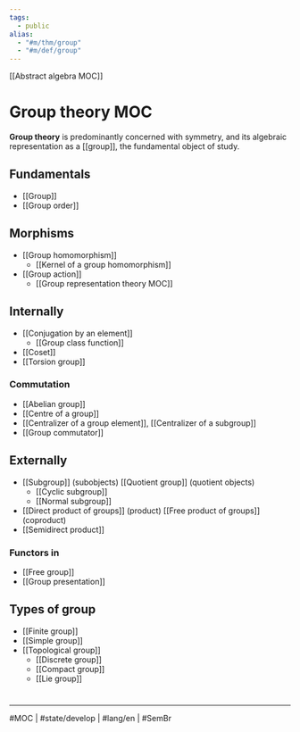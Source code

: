 ```yaml
---
tags:
  - public
alias: 
  - "#m/thm/group"
  - "#m/def/group"
---
```

[[Abstract algebra MOC]]
# Group theory MOC

**Group theory** is predominantly concerned with symmetry, and its algebraic representation as a [[group]], the fundamental object of study.

## Fundamentals

- [[Group]]
- [[Group order]]

## Morphisms

- [[Group homomorphism]]
  - [[Kernel of a group homomorphism]]
 - [[Group action]]
   - [[Group representation theory MOC]]

## Internally

- [[Conjugation by an element]]
  - [[Group class function]]
- [[Coset]]
- [[Torsion group]]

### Commutation

- [[Abelian group]]
- [[Centre of a group]]
- [[Centralizer of a group element]], [[Centralizer of a subgroup]]
- [[Group commutator]]


## Externally

- [[Subgroup]] (subobjects) [[Quotient group]] (quotient objects)
  - [[Cyclic subgroup]]
  - [[Normal subgroup]]
- [[Direct product of groups]] (product) [[Free product of groups]] (coproduct)
- [[Semidirect product]]

### Functors in

- [[Free group]]
- [[Group presentation]]

## Types of group

- [[Finite group]]
- [[Simple group]]
- [[Topological group]]
  - [[Discrete group]]
  - [[Compact group]]
  - [[Lie group]]


#
---
#MOC | #state/develop | #lang/en | #SemBr 